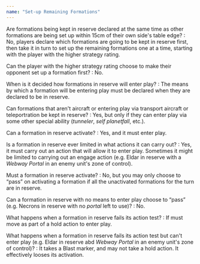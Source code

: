 ```yaml
---
name: "Set-up Remaining Formations"
---
```

Are formations being kept in reserve declared at the same time as other formations are being set up within 15cm of their own side's table edge?
: No, players declare which formations are going to be kept in reserve first, then take it in turn to set up the remaining formations one at a time, starting with the player with the higher strategy rating.

Can the player with the higher strategy rating choose to make their opponent set up a formation first?
: No.

When is it decided how formations in reserve will enter play?
: The means by which a formation will be entering play must be declared when they are declared to be in reserve.

Can formations that aren't aircraft or entering play via transport aircraft or teleportration be kept in reserve?
: Yes, but only if they can enter play via some other special ability (_tunneler_, _self planetfall_, etc.).

Can a formation in reserve activate?
: Yes, and it must enter play.

Is a formation in reserve ever limited in what actions it can carry out?
: Yes, it must carry out an action that will allow it to enter play. Sometimes it might be limited to carrying out an engage action (e.g. Eldar in reserve with a _Webway Portal_ in an enemy unit's zone of control).

Must a formation in reserve activate?
: No, but you may only choose to <q>pass</q> on activating a formation if all the unactivated formations for the turn are in reserve.

Can a formation in reserve with no means to enter play choose to <q>pass</q> (e.g. Necrons in reserve with no _portal_ left to use)?
: No.

What happens when a formation in reserve fails its action test?
: If must move as part of a hold action to enter play.

What happens when a formation in reserve fails its action test but can't enter play (e.g. Eldar in reserve abd _Webway Portal_ in an enemy unit's zone of control)?
: It takes a Blast marker, and may not take a hold action. It effectively looses its activation.